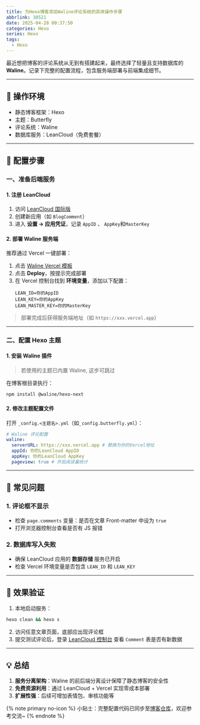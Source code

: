 ```yaml
---
title: 为Hexo博客添加Waline评论系统的具体操作步骤
abbrlink: 38521
date: 2025-04-28 00:37:50
categories: Hexo
series: Hexo
tags:
  - Hexo
---
```


最近想把博客的评论系统从无到有搭建起来，最终选择了轻量且支持数据库的 **Waline**。记录下完整的配置流程，包含服务端部署与前端集成细节。

---

## 🚧 操作环境

- 静态博客框架：Hexo
- 主题：Butterfly
- 评论系统：Waline
- 数据库服务：LeanCloud（免费套餐）

---

## 🔧 配置步骤

### 一、准备后端服务

#### 1. 注册 LeanCloud

1. 访问 [LeanCloud 国际版](https://console.leancloud.app/)
2. 创建新应用（如 `BlogComment`）
3. 进入 **设置 → 应用凭证**，记录 `AppID` 、 `AppKey`和`MasterKey`

#### 2. 部署 Waline 服务端

推荐通过 Vercel 一键部署：

1. 点击 [Waline Vercel 模板](https://github.com/walinejs/waline/tree/main/example)
2. 点击 **Deploy**，按提示完成部署
3. 在 Vercel 控制台找到 **环境变量**，添加以下配置：
   ```env
   LEAN_ID=你的AppID
   LEAN_KEY=你的AppKey
   LEAN_MASTER_KEY=你的MasterKey
   ```

> 部署完成后获得服务端地址（如 `https://xxx.vercel.app`）

---

### 二、配置 Hexo 主题

#### 1. 安装 Waline 插件

> 若使用的主题已内置 Waline, 这步可跳过

在博客根目录执行：

```bash
npm install @waline/hexo-next
```

#### 2. 修改主题配置文件

打开 `_config.<主题名>.yml`（如`_config.butterfly.yml`）：

```yaml
# Waline 评论配置
waline:
  serverURL: https://xxx.vercel.app # 替换为你的Vercel地址
  appId: 你的LeanCloud AppID
  appKey: 你的LeanCloud AppKey
  pageview: true # 开启阅读量统计
```

---

## 🚨 常见问题

### 1. 评论框不显示

- 检查 `page.comments` 变量：是否在文章 Front-matter 中设为 `true`
- 打开浏览器控制台查看是否有 JS 报错

### 2. 数据库写入失败

- 确保 LeanCloud 应用的 **数据存储** 服务已开启
- 检查 Vercel 环境变量是否包含 `LEAN_ID` 和 `LEAN_KEY`

---

## 🌟 效果验证

1. 本地启动服务：

```bash
hexo clean && hexo s
```

2. 访问任意文章页面，底部应出现评论框
3. 提交测试评论后，登录 [LeanCloud 控制台](https://console.leancloud.app/) 查看 `Comment` 表是否有新数据

---

## 💡 总结

1. **服务分离架构**：Waline 的前后端分离设计保障了静态博客的安全性
2. **免费资源利用**：通过 LeanCloud + Vercel 实现零成本部署
3. **扩展性强**：后续可增加表情包、审核功能等

{% note primary no-icon %}
小贴士：完整配置代码已同步至[博客仓库](https://github.com/trying-c/trying-c.github.io)，欢迎参考交流~
{% endnote %}
